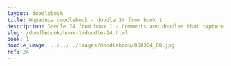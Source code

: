 ```yaml
---
layout: doodlebook
title: Wupadupa doodlebook - doodle 24 from book 1
description: Doodle 24 from book 1 - Comments and doodles that capture the essence of this event  
slug: /doodlebook/book-1/doodle-24.html
book: 1
doodle_image: ../../../images/doodlebook/050304_08.jpg
ref: 24
---	  
```

																																																																							